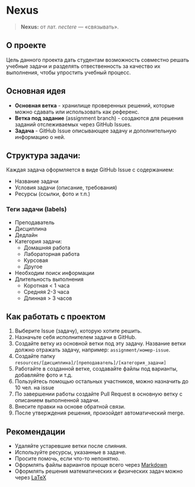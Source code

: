 # Nexus
> **Nexus:** от лат. *nectere* — «связывать».

## О проекте

Цель данного проекта дать студентам возможность совместно решать учебные задачи и разделять отвественность за качество их выполнения, чтобы упростить учебный процесс. 

## Основная идея
- **Основная ветка** - хранилище проверенных решений, которые можно сдавать или использовать как референс.  
- **Ветка под задание** (assignment branch) - создаются для решения заданий отслеживаемых через GitHub Issues.  
- **Задача** - GitHub Issue описывающее задачу и дополнительную информацию о ней.  

## Структура задачи:
Каждая задача оформляется в виде GitHub Issue с содержанием:
- Название задачи
- Условия задачи (описание, требования)
- Ресурсы (ссылки, фото и т.п.)

### Теги задачи (labels)
- Преподаватель
- Дисциплина
- Дедлайн
- Категория задачи:
  - Домашняя работа
  - Лабораторная работа
  - Курсовая
  - Другое
- Необходим поиск информации
- Длительность выполнения
  - Коротная < 1 часа
  - Средняя 2-3 часа
  - Длинная > 3 часов

## Как работать с проектом
1. Выберите Issue (задачу), которую хотите решить.
2. Назначьте себя исполнителем задачи в GitHub.
3. Создайте ветку из основной ветки под эту задачу.
   Название ветки должно отражать задачу, например:
   `assignment/номер-issue`.
4. Создайте папку `resources/[дисциплина]/[преподаватель]/[категория_задачи]`
4. Работайте в созданной ветке, создавайте файлы под варианты, добавляйте фото и т.д.
5. Пользуйтесь помощью остальных участников, можно назначить до 10 чел. на issue
6. По завершении работы создайте Pull Request в основную ветку с описанием выполненной задачи.
7. Внесите правки на основе обратной связи.
8. После утверждения решения, произойдет автоматический merge.

## Рекомендации
- Удаляйте устаревшие ветки после слияния.
- Используйте ресурсы, указанные в задаче.
- Просите помочь, если что-то непонятно.
- Оформлять файлы вариантов проще всего через [Markdown](MARKDOWN_CHEATSHEET.md)
- Оформлять решения математических и физических задач можно через [LaTeX](LATEX_CHEATSHEET.md)
